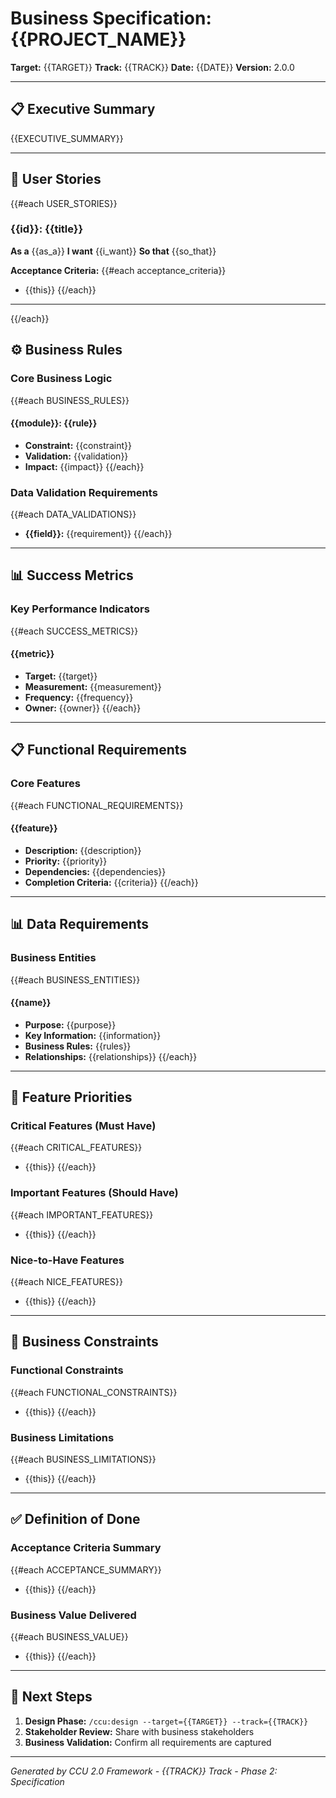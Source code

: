 # Business Specification: {{PROJECT_NAME}}

**Target:** {{TARGET}}
**Track:** {{TRACK}}
**Date:** {{DATE}}
**Version:** 2.0.0

---

## 📋 Executive Summary

{{EXECUTIVE_SUMMARY}}

---

## 👥 User Stories

{{#each USER_STORIES}}
### {{id}}: {{title}}

**As a** {{as_a}}
**I want** {{i_want}}
**So that** {{so_that}}

**Acceptance Criteria:**
{{#each acceptance_criteria}}
- {{this}}
{{/each}}

---
{{/each}}

## ⚙️ Business Rules

### Core Business Logic
{{#each BUSINESS_RULES}}
#### {{module}}: {{rule}}
- **Constraint:** {{constraint}}
- **Validation:** {{validation}}
- **Impact:** {{impact}}
{{/each}}

### Data Validation Requirements
{{#each DATA_VALIDATIONS}}
- **{{field}}:** {{requirement}}
{{/each}}

---

## 📊 Success Metrics

### Key Performance Indicators
{{#each SUCCESS_METRICS}}
#### {{metric}}
- **Target:** {{target}}
- **Measurement:** {{measurement}}
- **Frequency:** {{frequency}}
- **Owner:** {{owner}}
{{/each}}

---

## 📋 Functional Requirements

### Core Features
{{#each FUNCTIONAL_REQUIREMENTS}}
#### {{feature}}
- **Description:** {{description}}
- **Priority:** {{priority}}
- **Dependencies:** {{dependencies}}
- **Completion Criteria:** {{criteria}}
{{/each}}

---

## 📊 Data Requirements

### Business Entities
{{#each BUSINESS_ENTITIES}}
#### {{name}}
- **Purpose:** {{purpose}}
- **Key Information:** {{information}}
- **Business Rules:** {{rules}}
- **Relationships:** {{relationships}}
{{/each}}

---

## 🎯 Feature Priorities

### Critical Features (Must Have)
{{#each CRITICAL_FEATURES}}
- {{this}}
{{/each}}

### Important Features (Should Have)
{{#each IMPORTANT_FEATURES}}
- {{this}}
{{/each}}

### Nice-to-Have Features
{{#each NICE_FEATURES}}
- {{this}}
{{/each}}

---

## 📝 Business Constraints

### Functional Constraints
{{#each FUNCTIONAL_CONSTRAINTS}}
- {{this}}
{{/each}}

### Business Limitations
{{#each BUSINESS_LIMITATIONS}}
- {{this}}
{{/each}}

---

## ✅ Definition of Done

### Acceptance Criteria Summary
{{#each ACCEPTANCE_SUMMARY}}
- {{this}}
{{/each}}

### Business Value Delivered
{{#each BUSINESS_VALUE}}
- {{this}}
{{/each}}

---

## 🚦 Next Steps

1. **Design Phase:** `/ccu:design --target={{TARGET}} --track={{TRACK}}`
2. **Stakeholder Review:** Share with business stakeholders
3. **Business Validation:** Confirm all requirements are captured

---

*Generated by CCU 2.0 Framework - {{TRACK}} Track - Phase 2: Specification*